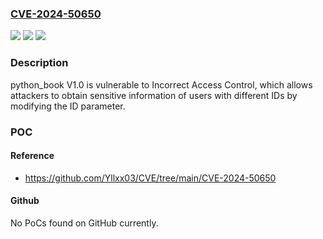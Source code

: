 ### [CVE-2024-50650](https://cve.mitre.org/cgi-bin/cvename.cgi?name=CVE-2024-50650)
![](https://img.shields.io/static/v1?label=Product&message=n%2Fa&color=blue)
![](https://img.shields.io/static/v1?label=Version&message=n%2Fa&color=blue)
![](https://img.shields.io/static/v1?label=Vulnerability&message=n%2Fa&color=brighgreen)

### Description

python_book V1.0 is vulnerable to Incorrect Access Control, which allows attackers to obtain sensitive information of users with different IDs by modifying the ID parameter.

### POC

#### Reference
- https://github.com/Yllxx03/CVE/tree/main/CVE-2024-50650

#### Github
No PoCs found on GitHub currently.

